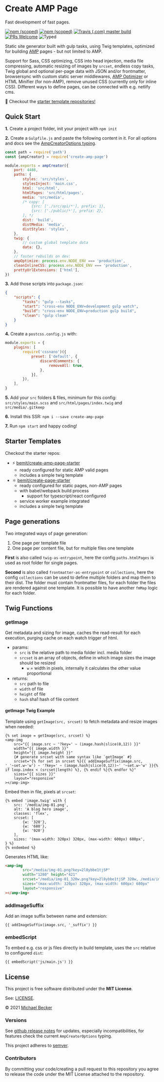 # Create AMP Page

Fast development of fast pages.

[![npm (scoped)](https://img.shields.io/npm/v/create-amp-page?style=flat-square)](https://www.npmjs.com/package/create-amp-page)
[![npm (scoped)](https://img.shields.io/npm/dm/create-amp-page.svg?style=flat-square)](https://npmcharts.com/compare/create-amp-page?interval=30)
[![Travis (.com) master build](https://img.shields.io/travis/com/bemit/create-amp-page/master?style=flat-square)](https://travis-ci.com/github/bemit/create-amp-page)
[![PRs Welcome](https://img.shields.io/badge/PRs-welcome-brightgreen.svg?style=flat-square)](http://makeapullrequest.com)
![Typed](https://flat.badgen.net/badge/icon/Typed?icon=typescript&label&labelColor=blue&color=555555)

Static site generator built with gulp tasks, using Twig templates, optimized for building [AMP](https://amp.dev) pages - but not limited to AMP.

Support for Sass, CSS optimizing, CSS into head injection, media file compressing, automatic resizing of images by `srcset`, endless copy tasks, Twig global and optional per-page data with JSON and/or frontmatter, browsersync with custom static server middlewares, [AMP Optimizer](https://amp.dev/documentation/guides-and-tutorials/optimize-and-measure/amp-optimizer-guide/) or HTML Minifier (for non-AMP), remove unused CSS (currently only for inline CSS). Different ways to define pages, can be connected with e.g. netlify cms.

🚀 Checkout the [starter template repositories!](#starter-templates)

## Quick Start

**1.** Create a project folder, init your project with `npm init`

**2.** Create a `Gulpfile.js` and paste the following content in it. For all options and docs see the [AmpCreatorOptions typing](https://github.com/bemit/create-amp-page/blob/master/src/AmpCreatorOptions.d.ts).

```js
const path = require('path')
const {ampCreator} = require('create-amp-page')

module.exports = ampCreator({
    port: 4488,
    paths: {
        styles: 'src/styles',
        stylesInject: 'main.css',
        html: 'src/html',
        htmlPages: 'src/html/pages',
        media: 'src/media',
        /* copy: [
            {src: ['./src/api/*'], prefix: 1},
            {src: ['./public/*'], prefix: 2},
        ], */
        dist: 'build',
        distMedia: 'media',
        distStyles: 'styles',
    },
    twig: {
        // custom global template data
        data: {},
    },
    // faster rebuilds on dev:
    ampOptimize: process.env.NODE_ENV === 'production',
    cleanInlineCSS: process.env.NODE_ENV === 'production',
    prettyUrlExtensions: ['html'],
})
```

**3.** Add those scripts into `package.json`:

```json
{
    "scripts": {
        "tasks": "gulp --tasks",
        "start": "cross-env NODE_ENV=development gulp watch",
        "build": "cross-env NODE_ENV=production gulp build",
        "clean": "gulp clean"
    }
}
```

**4.** Create a `postcss.config.js` with:

```js
module.exports = {
    plugins: [
        require('cssnano')({
            preset: ['default', {
                discardComments: {
                    removeAll: true,
                },
            }],
        }),
    ],
}
```

**5.** Add your `src` folders & files, minimum for this config: `src/styles/main.scss` and `src/html/pages/index.twig` and `src/media/.gitkeep`

**6.** Install this SSR: `npm i --save create-amp-page`

**7.** Run `npm start` and happy coding!

## Starter Templates

Checkout the starter repos:

- ⚡ [bemit/create-amp-page-starter](https://github.com/bemit/create-amp-page-starter)
    - ready configured for static AMP valid pages
    - includes a simple twig template
- ⚛️ [bemit/create-page-starter](https://github.com/bemit/create-page-starter)
    - ready configured for static pages, non-AMP pages
    - with babel/webpack build process
      - support for typescript/react configured
    - service worker example integrated
    - includes a simple twig template

## Page generations

Two integrated ways of page generation:

1. One page per template file
2. One page per content file, but for multiple files one template

**First** is also called `twig-as-entrypoint`, here the config `paths.htmlPages` is used as root folder for single pages.

**Second** is also called `frontmatter-as-entrypoint` or `collections`, here the config `collections` can be used to define multiple folders and map them to their dist. The folder must contain frontmatter files, for each folder the files are rendered against one template. It is possible to have another `fmMap` logic for each folder.

## Twig Functions

### getImage

Get metadata and sizing for image, caches the read-result for each execution, purging cache on each watch trigger of html.

- params:
    - `src` is the relative path to media folder incl. media folder
    - `srcset` is an array of objects, define in which image sizes the image should be resized
        - `w` = width in pixels, internally it calculates the other value proportional
- returns:
    - `src` path to file
    - `width` of file
    - `height` of file
    - `hash` sha1 hash of file content

#### getImage Twig Example

Template using `getImage(src, srcset)` to fetch metadata and resize images when needed:

```twig
{% set image = getImage(src, srcset) %}
<amp-img
    src="{{ image.src ~ '?key=' ~ (image.hash|slice(0,12)) }}"
    width="{{ image.width }}"
    height="{{ image.height }}"
    {# generate srcset with same syntax like `getImage` #}
    srcset="{% for set in srcset %}{{ addImageSuffix(image.src, '_'~set.w~'w') ~ '?key=' ~ (image.hash|slice(0,12))~' '~set.w~'w' }}{% if loop.index < (srcset|length) %}, {% endif %}{% endfor %}"
    sizes="{{ sizes }}"
    layout="responsive"
></amp-img>
```

Embed then in file, pixels at `srcset`:

```twig
{% embed 'image.twig' with {
    src: '/media/img-01.png',
    alt: 'A blog hero image',
    classes: 'flex',
    srcset: [
        {w: '320'},
        {w: '680'},
        {w: '920'}
    ],
    sizes: '(max-width: 320px) 320px, (max-width: 600px) 680px',
} %}
{% endembed %}
```

Generates HTML like:

```html
<amp-img
        src="/media/img-01.png?key=2l8ybbe1tjSP"
        width="1280" height="421"
        srcset="/media/img-01_320w.png?key=2l8ybbe1tjSP 320w, /media/img-01_680w.png?key=2l8ybbe1tjSP 680w, /media/img-01_920w.png?key=2l8ybbe1tjSP 920w"
        sizes="(max-width: 320px) 320px, (max-width: 600px) 680px"
        layout="responsive"
></amp-img>
```

### addImageSuffix

Add an image suffix between name and extension:

```twig
{{ addImageSuffix(image.src, '_suffix') }}
```

### embedScript

To embed e.g. css or js files directly in build template, uses the `src` relative to configured `dist`:

```twig
{{ embedScript('js/main.js') }}
```

## License

This project is free software distributed under the **MIT License**.

See: [LICENSE](LICENSE).

© 2021 [Michael Becker](https://mlbr.xyz)

### Versions

See [github release notes](https://github.com/ui-schema/ui-schema/releases) for updates, especially incompatibilities, for features check the current `AmpCreatorOptions` typing.

This project adheres to [semver](https://semver.org/).

### Contributors

By committing your code/creating a pull request to this repository you agree to release the code under the MIT License attached to the repository.
